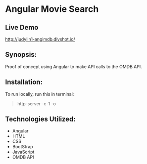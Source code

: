 # Angular Movie Search

## Live Demo
http://judylin1-angimdb.divshot.io/

## Synopsis:
Proof of concept using Angular to make API calls to the OMDB API.

## Installation:
To run locally, run this in terminal:
> http-server -c-1 -o

## Technologies Utilized:
- Angular
- HTML
- CSS
- BootStrap
- JavaScript
- OMDB API
